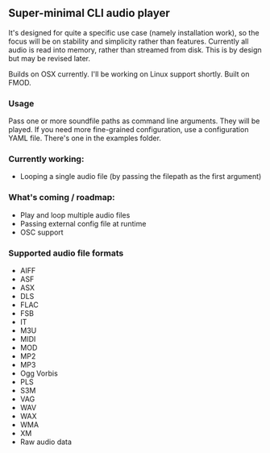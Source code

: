 ## Super-minimal CLI audio player

It's designed for quite a specific use case (namely installation work), so the focus will be on stability and simplicity rather than features.
Currently all audio is read into memory, rather than streamed from disk. This is by design but may be revised later.

Builds on OSX currently. I'll be working on Linux support shortly. Built on FMOD.

### Usage
Pass one or more soundfile paths as command line arguments. They will be played.
If you need more fine-grained configuration, use a configuration YAML file. There's one in the examples folder.

### Currently working:
+ Looping a single audio file (by passing the filepath as the first argument)

### What's coming / roadmap:
+ Play and loop multiple audio files
+ Passing external config file at runtime
+ OSC support

### Supported audio file formats
+ AIFF
+ ASF
+ ASX
+ DLS
+ FLAC
+ FSB
+ IT
+ M3U
+ MIDI
+ MOD
+ MP2
+ MP3
+ Ogg Vorbis
+ PLS
+ S3M
+ VAG
+ WAV
+ WAX
+ WMA
+ XM
+ Raw audio data